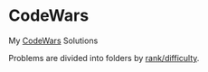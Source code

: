# CodeWars
My [CodeWars](https://www.codewars.com) Solutions

Problems are divided into folders by [rank/difficulty](https://github.com/Codewars/codewars.com/wiki/Honor-&-Ranks#ranks).

